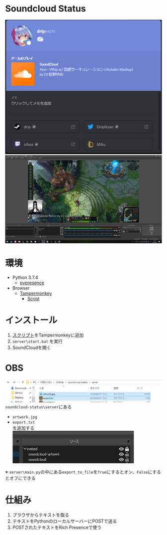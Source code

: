 # Soundcloud Status
![image1](https://github.com/S4WA/files/blob/master/soundcloud-status/Screenshot_1.png?raw=true)  
![image2](https://github.com/S4WA/files/blob/master/soundcloud-status/Screenshot_2.png?raw=true)  

# 環境
 - Python 3.7.4
   - [pypresence](https://github.com/qwertyquerty/pypresence)
 - Browser
   - [Tampermonkey](https://chrome.google.com/webstore/detail/tampermonkey/dhdgffkkebhmkfjojejmpbldmpobfkfo)
     - [Script](https://github.com/S4WA/soundcloud-status/raw/master/chrome/contents.user.js)

# インストール
1. [スクリプト](https://github.com/S4WA/soundcloud-status/raw/master/chrome/contents.user.js)をTampermonkeyに追加
2. ``server\start.bat`` を実行
3. SoundCloudを開く

# OBS
![image3](https://github.com/S4WA/files/blob/master/soundcloud-status/Screenshot_3.png?raw=true)  
``soundcloud-status\server``にある  
- ``artwork.jpg``  
- ``export.txt``  
を追加する  
![image4](https://github.com/S4WA/files/blob/master/soundcloud-status/Screenshot_4.png?raw=true)  

※ ``server\main.py``の中にある``export_to_file``を``True``にするとオン、``False``にするとオフにできる

# 仕組み
1. ブラウザからテキストを取る
2. テキストをPythonのローカルサーバーにPOSTで送る
3. POSTされたテキストをRich Presenceで使う